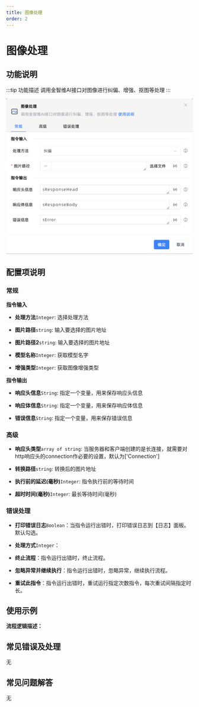 ```yaml
---
title: 图像处理
order: 2
---
```


# 图像处理

## 功能说明

:::tip 功能描述
调用金智维AI接口对图像进行纠偏、增强、抠图等处理
:::

![图像处理](../../../assets/图像处理_command.png)

## 配置项说明

### 常规

**指令输入**

- **处理方法**`Integer`: 选择处理方法

- **图片路径**`string`: 输入要选择的图片地址

- **图片路径2**`string`: 输入要选择的图片地址

- **模型名称**`Integer`: 获取模型名字

- **增强类型**`Integer`: 获取图像增强类型


**指令输出**

- **响应头信息**`String`: 指定一个变量，用来保存响应头信息

- **响应体信息**`String`: 指定一个变量，用来保存响应体信息

- **错误信息**`String`: 指定一个变量，用来保存错误信息

### 高级

- **响应头类型**`array of string`: 当服务器和客户端创建的是长连接，就需要对http响应头的connection作必要的设置，默认为['Connection']

- **转换路径**`string`: 转换后的图片地址

- **执行前的延迟(毫秒)**`Integer`: 指令执行前的等待时间

- **超时时间(毫秒)**`Integer`: 最长等待时间(毫秒)

### 错误处理

- **打印错误日志**`Boolean`：当指令运行出错时，打印错误日志到【日志】面板。默认勾选。

- **处理方式**`Integer`：

 - **终止流程**：指令运行出错时，终止流程。

 - **忽略异常并继续执行**：指令运行出错时，忽略异常，继续执行流程。

 - **重试此指令**：指令运行出错时，重试运行指定次数指令，每次重试间隔指定时长。

## 使用示例

**流程逻辑描述：** 

## 常见错误及处理

无

## 常见问题解答

无

